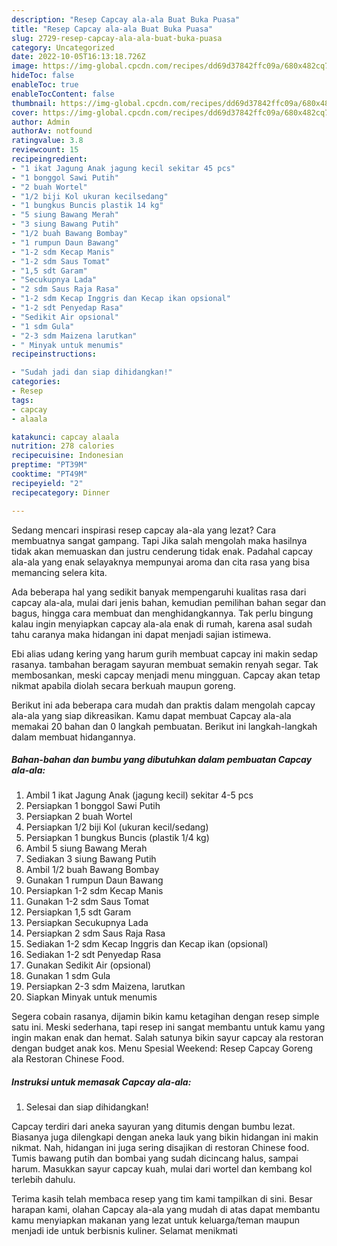 ```yaml
---
description: "Resep Capcay ala-ala Buat Buka Puasa"
title: "Resep Capcay ala-ala Buat Buka Puasa"
slug: 2729-resep-capcay-ala-ala-buat-buka-puasa
category: Uncategorized
date: 2022-10-05T16:13:18.726Z
image: https://img-global.cpcdn.com/recipes/dd69d37842ffc09a/680x482cq70/capcay-ala-ala-foto-resep-utama.jpg
hideToc: false
enableToc: true
enableTocContent: false
thumbnail: https://img-global.cpcdn.com/recipes/dd69d37842ffc09a/680x482cq70/capcay-ala-ala-foto-resep-utama.jpg
cover: https://img-global.cpcdn.com/recipes/dd69d37842ffc09a/680x482cq70/capcay-ala-ala-foto-resep-utama.jpg
author: Admin
authorAv: notfound
ratingvalue: 3.8
reviewcount: 15
recipeingredient:
- "1 ikat Jagung Anak jagung kecil sekitar 45 pcs"
- "1 bonggol Sawi Putih"
- "2 buah Wortel"
- "1/2 biji Kol ukuran kecilsedang"
- "1 bungkus Buncis plastik 14 kg"
- "5 siung Bawang Merah"
- "3 siung Bawang Putih"
- "1/2 buah Bawang Bombay"
- "1 rumpun Daun Bawang"
- "1-2 sdm Kecap Manis"
- "1-2 sdm Saus Tomat"
- "1,5 sdt Garam"
- "Secukupnya Lada"
- "2 sdm Saus Raja Rasa"
- "1-2 sdm Kecap Inggris dan Kecap ikan opsional"
- "1-2 sdt Penyedap Rasa"
- "Sedikit Air opsional"
- "1 sdm Gula"
- "2-3 sdm Maizena larutkan"
- " Minyak untuk menumis"
recipeinstructions:

- "Sudah jadi dan siap dihidangkan!"
categories:
- Resep
tags:
- capcay
- alaala

katakunci: capcay alaala 
nutrition: 278 calories
recipecuisine: Indonesian
preptime: "PT39M"
cooktime: "PT49M"
recipeyield: "2"
recipecategory: Dinner

---
```



Sedang mencari inspirasi resep capcay ala-ala yang lezat? Cara membuatnya sangat gampang. Tapi Jika salah mengolah maka hasilnya tidak akan memuaskan dan justru cenderung tidak enak. Padahal capcay ala-ala yang enak selayaknya mempunyai aroma dan cita rasa yang bisa memancing selera kita.


Ada beberapa hal yang sedikit banyak mempengaruhi kualitas rasa dari capcay ala-ala, mulai dari jenis bahan, kemudian pemilihan bahan segar dan bagus, hingga cara membuat dan menghidangkannya. Tak perlu bingung kalau ingin menyiapkan capcay ala-ala enak di rumah, karena asal sudah tahu caranya maka hidangan ini dapat menjadi sajian istimewa.

Ebi alias udang kering yang harum gurih membuat capcay ini makin sedap rasanya. tambahan beragam sayuran membuat semakin renyah segar. Tak membosankan, meski capcay menjadi menu mingguan. Capcay akan tetap nikmat apabila diolah secara berkuah maupun goreng.


Berikut ini ada beberapa cara mudah dan praktis dalam mengolah capcay ala-ala yang siap dikreasikan. Kamu dapat membuat Capcay ala-ala memakai 20 bahan dan 0 langkah pembuatan. Berikut ini langkah-langkah dalam membuat hidangannya.

<!--inarticleads1-->

##### Bahan-bahan dan bumbu yang dibutuhkan dalam pembuatan Capcay ala-ala:

1. Ambil 1 ikat Jagung Anak (jagung kecil) sekitar 4-5 pcs
1. Persiapkan 1 bonggol Sawi Putih
1. Persiapkan 2 buah Wortel
1. Persiapkan 1/2 biji Kol (ukuran kecil/sedang)
1. Persiapkan 1 bungkus Buncis (plastik 1/4 kg)
1. Ambil 5 siung Bawang Merah
1. Sediakan 3 siung Bawang Putih
1. Ambil 1/2 buah Bawang Bombay
1. Gunakan 1 rumpun Daun Bawang
1. Persiapkan 1-2 sdm Kecap Manis
1. Gunakan 1-2 sdm Saus Tomat
1. Persiapkan 1,5 sdt Garam
1. Persiapkan Secukupnya Lada
1. Persiapkan 2 sdm Saus Raja Rasa
1. Sediakan 1-2 sdm Kecap Inggris dan Kecap ikan (opsional)
1. Sediakan 1-2 sdt Penyedap Rasa
1. Gunakan Sedikit Air (opsional)
1. Gunakan 1 sdm Gula
1. Persiapkan 2-3 sdm Maizena, larutkan
1. Siapkan  Minyak untuk menumis


Segera cobain rasanya, dijamin bikin kamu ketagihan dengan resep simple satu ini. Meski sederhana, tapi resep ini sangat membantu untuk kamu yang ingin makan enak dan hemat. Salah satunya bikin sayur capcay ala restoran dengan budget anak kos. Menu Spesial Weekend: Resep Capcay Goreng ala Restoran Chinese Food. 

<!--inarticleads2-->

##### Instruksi untuk memasak Capcay ala-ala:


1. Selesai dan siap dihidangkan!

Capcay terdiri dari aneka sayuran yang ditumis dengan bumbu lezat. Biasanya juga dilengkapi dengan aneka lauk yang bikin hidangan ini makin nikmat. Nah, hidangan ini juga sering disajikan di restoran Chinese food. Tumis bawang putih dan bombai yang sudah dicincang halus, sampai harum. Masukkan sayur capcay kuah, mulai dari wortel dan kembang kol terlebih dahulu. 

Terima kasih telah membaca resep yang tim kami tampilkan di sini. Besar harapan kami, olahan Capcay ala-ala yang mudah di atas dapat membantu kamu menyiapkan makanan yang lezat untuk keluarga/teman maupun menjadi ide untuk berbisnis kuliner. Selamat menikmati
